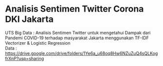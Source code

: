 # Analisis Sentimen Twitter Corona DKI Jakarta
UTS Big Data : Analisis Sentimen Twitter untuk mengetahui Dampak dari Pandemi COVID-19 terhadap masyarakat Jakarta menggunakan TF-IDF Vectorizer &amp; Logistic Regression<br />
Data : https://drive.google.com/drive/folders/1Ye6a_u68oq8Hw6NZuZuQ4sQLKogfrXnP?usp=sharing
